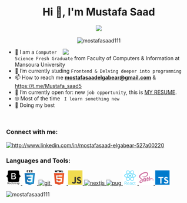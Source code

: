<h1 align="center">Hi 👋, I'm Mustafa Saad</h1>
<p align="center">
  <a href="https://github.com/DenverCoder1/readme-typing-svg"><img src="https://readme-typing-svg.herokuapp.com/?lines=Frontend%20Engineer;Always%20learning%20new%20things&font=Fira%20Code&center=true&width=440&height=45&color=0066cc&vCenter=true&size=22"></a>
</p> 
<p align="middle"> <img
        src="https://komarev.com/ghpvc/?username=mostafasaad111&label=Profile%20views&color=0e75b6&style=flat"
        alt="mostafasaad111" /> </p>


<img align="right"
    src="https://user-images.githubusercontent.com/63050133/156676671-d5b2e362-97d4-4404-9447-dd71ddfea82f.gif"
    width=350px />

- :school: I am a `Computer Science Fresh Graduate` from Faculty of Computers & Information at Mansoura University
- 🌱 I’m currently studing `Frontend & Delving deeper into programming `
- 📫 How to reach me **mostafasaadelgabear@gmail.com** & https://t.me/Mustafa_saad5 
- :thinking: I’m currently open for: new `job opportunity`, this is [MY
RESUME](http://www.linkedin.com/in/mostafasaad-elgabear-527a00220).
- :nerd_face: Most of the time ` I learn something new`
- 🐼 Doing my best

<br>
<h3 align="left">Connect with me:</h3>
<p align="left">
    <a href="https://linkedin.com/in/http://www.linkedin.com/in/mostafasaad-elgabear-527a00220" target="blank"><img
            align="center"
            src="https://raw.githubusercontent.com/rahuldkjain/github-profile-readme-generator/master/src/images/icons/Social/linked-in-alt.svg"
            alt="http://www.linkedin.com/in/mostafasaad-elgabear-527a00220" height="30" width="40" /></a>
</p>

<h3 align="left">Languages and Tools:</h3>
<p align="left"> <a href="https://getbootstrap.com" target="_blank" rel="noreferrer"> <img
            src="https://raw.githubusercontent.com/devicons/devicon/master/icons/bootstrap/bootstrap-plain-wordmark.svg"
            alt="bootstrap" width="40" height="40" /> </a> <a href="https://www.w3schools.com/css/" target="_blank"
        rel="noreferrer"> <img
            src="https://raw.githubusercontent.com/devicons/devicon/master/icons/css3/css3-original-wordmark.svg"
            alt="css3" width="40" height="40" /> </a> <a href="https://git-scm.com/" target="_blank" rel="noreferrer">
        <img src="https://www.vectorlogo.zone/logos/git-scm/git-scm-icon.svg" alt="git" width="40" height="40" /> </a>
    <a href="https://www.w3.org/html/" target="_blank" rel="noreferrer"> <img
            src="https://raw.githubusercontent.com/devicons/devicon/master/icons/html5/html5-original-wordmark.svg"
            alt="html5" width="40" height="40" /> </a> <a href="https://developer.mozilla.org/en-US/docs/Web/JavaScript"
        target="_blank" rel="noreferrer"> <img
            src="https://raw.githubusercontent.com/devicons/devicon/master/icons/javascript/javascript-original.svg"
            alt="javascript" width="40" height="40" /> </a> <a href="https://nextjs.org/" target="_blank"
        rel="noreferrer"> <img src="https://cdn.worldvectorlogo.com/logos/nextjs-2.svg" alt="nextjs" width="40"
            height="40" /> </a> <a href="https://pugjs.org" target="_blank" rel="noreferrer"> <img
            src="https://cdn.worldvectorlogo.com/logos/pug.svg" alt="pug" width="40" height="40" /> </a> <a
        href="https://reactjs.org/" target="_blank" rel="noreferrer"> <img
            src="https://raw.githubusercontent.com/devicons/devicon/master/icons/react/react-original-wordmark.svg"
            alt="react" width="40" height="40" /> </a> <a href="https://sass-lang.com" target="_blank" rel="noreferrer">
        <img src="https://raw.githubusercontent.com/devicons/devicon/master/icons/sass/sass-original.svg" alt="sass"
            width="40" height="40" /> </a> <a href="https://www.typescriptlang.org/" target="_blank" rel="noreferrer">
        <img src="https://raw.githubusercontent.com/devicons/devicon/master/icons/typescript/typescript-original.svg"
            alt="typescript" width="40" height="40" /> </a>
</p>
<p><img align="left"
        src="https://github-readme-stats.vercel.app/api/top-langs?username=mostafasaad111&show_icons=true&locale=en&layout=compact"
        alt="mostafasaad111" /></p>

